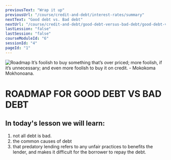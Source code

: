 ```yaml
---
previousText: "Wrap it up"
previousUrl: "/course/credit-and-debt/interest-rates/summary"
nextText: "Good debt vs. Bad debt"
nextUrl: "/course/credit-and-debt/good-debt-versus-bad-debt/good-debt-versus-bad-debt"
lastLession: "false"
lastSession: "false"
courseModuleId: "6"
sessionId: "4"
pageId: "1"
---
```



![Roadmap](/assets/img/roadmap.png)
<sparkle-character-intro class="shift-up-overlap" position="right" character="yuna">
It’s foolish to buy something that’s over priced; more foolish, if it’s unnecessary; and even more foolish to buy it on credit. - Mokokoma Mokhonoana.</sparkle-character-intro>

# ROADMAP FOR GOOD DEBT VS BAD DEBT

## In today's lesson we will learn:

1. not all debt is bad.
2. the common causes of debt
3. that predatory lending refers to any unfair practices to benefits the lender, and makes it difficult for the borrower to repay the debt.

